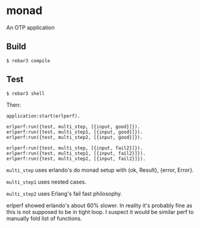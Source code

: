 monad
=====

An OTP application

Build
-----

    $ rebar3 compile

Test
----

    $ rebar3 shell


Then:


```
application:start(erlperf).

erlperf:run({test, multi_step, [{input, good}]}).
erlperf:run({test, multi_step1, [{input, good}]}).
erlperf:run({test, multi_step2, [{input, good}]}).

erlperf:run({test, multi_step, [{input, fail2}]}).
erlperf:run({test, multi_step1, [{input, fail2}]}).
erlperf:run({test, multi_step2, [{input, fail2}]}).
```

`multi_step` uses erlando's do monad setup with {ok, Result}, {error, Error}.

`multi_step1` uses nested cases.

`multi_step2` uses Erlang's fail fast philosophy.

erlperf showed erlando's about 60% slower. In reality it's probably fine as this is not supposed to be in tight loop. I suspect it would be similar perf to manually fold list of functions.
